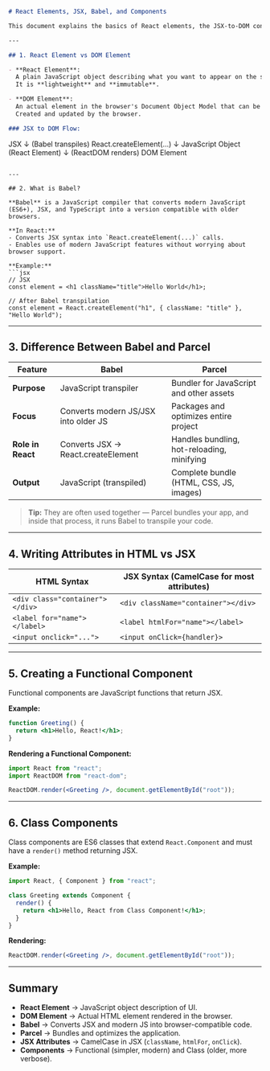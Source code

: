 ```markdown
# React Elements, JSX, Babel, and Components

This document explains the basics of React elements, the JSX-to-DOM conversion process, the role of Babel and Parcel, and how to work with functional and class components in React.

---

## 1. React Element vs DOM Element

- **React Element**:  
  A plain JavaScript object describing what you want to appear on the screen (e.g., type of element, its attributes, and children).  
  It is **lightweight** and **immutable**.

- **DOM Element**:  
  An actual element in the browser's Document Object Model that can be manipulated directly.  
  Created and updated by the browser.

### JSX to DOM Flow:
```

JSX
↓ (Babel transpiles)
React.createElement(...)
↓
JavaScript Object (React Element)
↓ (ReactDOM renders)
DOM Element

````

---

## 2. What is Babel?

**Babel** is a JavaScript compiler that converts modern JavaScript (ES6+), JSX, and TypeScript into a version compatible with older browsers.

**In React:**
- Converts JSX syntax into `React.createElement(...)` calls.
- Enables use of modern JavaScript features without worrying about browser support.

**Example:**
```jsx
// JSX
const element = <h1 className="title">Hello World</h1>;

// After Babel transpilation
const element = React.createElement("h1", { className: "title" }, "Hello World");
````

---

## 3. Difference Between Babel and Parcel

| Feature           | Babel                                | Parcel                                     |
| ----------------- | ------------------------------------ | ------------------------------------------ |
| **Purpose**       | JavaScript transpiler                | Bundler for JavaScript and other assets    |
| **Focus**         | Converts modern JS/JSX into older JS | Packages and optimizes entire project      |
| **Role in React** | Converts JSX → React.createElement   | Handles bundling, hot-reloading, minifying |
| **Output**        | JavaScript (transpiled)              | Complete bundle (HTML, CSS, JS, images)    |

> **Tip:** They are often used together — Parcel bundles your app, and inside that process, it runs Babel to transpile your code.

---

## 4. Writing Attributes in HTML vs JSX

| HTML Syntax                     | JSX Syntax (CamelCase for most attributes) |
| ------------------------------- | ------------------------------------------ |
| `<div class="container"></div>` | `<div className="container"></div>`        |
| `<label for="name"></label>`    | `<label htmlFor="name"></label>`           |
| `<input onclick="...">`         | `<input onClick={handler}>`                |

---

## 5. Creating a Functional Component

Functional components are JavaScript functions that return JSX.

**Example:**

```jsx
function Greeting() {
  return <h1>Hello, React!</h1>;
}
```

**Rendering a Functional Component:**

```jsx
import React from "react";
import ReactDOM from "react-dom";

ReactDOM.render(<Greeting />, document.getElementById("root"));
```

---

## 6. Class Components

Class components are ES6 classes that extend `React.Component` and must have a `render()` method returning JSX.

**Example:**

```jsx
import React, { Component } from "react";

class Greeting extends Component {
  render() {
    return <h1>Hello, React from Class Component!</h1>;
  }
}
```

**Rendering:**

```jsx
ReactDOM.render(<Greeting />, document.getElementById("root"));
```

---

## Summary

- **React Element** → JavaScript object description of UI.
- **DOM Element** → Actual HTML element rendered in the browser.
- **Babel** → Converts JSX and modern JS into browser-compatible code.
- **Parcel** → Bundles and optimizes the application.
- **JSX Attributes** → CamelCase in JSX (`className`, `htmlFor`, `onClick`).
- **Components** → Functional (simpler, modern) and Class (older, more verbose).
